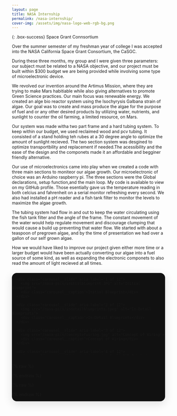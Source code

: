 ```yaml
---
layout: page 
title: NASA Internship 
permalink: /nasa-internship/
cover-img: /assets/img/nasa-logo-web-rgb-bg.png
---
```


{: .box-success}
Space Grant Connsortium 

Over the summer semester of my freshman year of college I was accepted into the NASA California Space Grant Consortium, the CaSGC.  

During these three months, my group and I were given three parameters: our subject must be related to a NASA objective, and our project must be built within $300 budget we are being provided while involving some type of microelectronic device. 

We revolved our invention around the Artimus Mission, where they are trying to make Mars habitiable while also giving alternatives to promote Green Science practices. Our main focus was renewable energy. We created an alge bio reactor system using the Isochyrysis Galbana strain of algae. Our goal was to create and mass produce the algae for the purpose of fuel and or any other desired products by utilizing water, nutrients, and sunlight to counter the oil farming, a limited resource, on Mars. 

Our system was made witha two part frame and a hard tubing system. To keep within our budget, we used reclaimed wood and pcv tubing. It consisted of a stand holding teh rubes at a 30 degree angle to optimize the amount of sunlight recieved. The two section system was desgined to optimize transportbility and replacement if needed.The acessibility and the ease of the design and the componets made it an affordable and begginer friendly alternative. 

Our use of microelectronics came into play when we created a code with three main sections to moniteor our algae growth. Our microelectronic of choice was an Arduino raspberry pi. The three sections were the Global declarations, setup function,and the main loop. My code is available to view on my GitHub profile. Those esentially gave us the temperature reading in both celcius and fahrenheit on a serial monitor refreshing every second. We also had installed a pH reader and a fish tank filter  to monitor the levels to maximize the algae growth.  

The tubing system had flow in and out to keep the water circulating using the fish tank filter and the angle of the frame. The constant movement of the water would help regulate movement and discourage clumping that would cause a build up preventing that water flow. We started with about a teaspoon of pregrown algae, and by the time of presentation we had over a gallon of our self grown algae.

How we would have liked to improve our project given either more time or a larger budget would have been actually converting our algae into a fuel source of some kind, as well as expanding the electronic componets to also read the amount of light recieved at all times.




<!-- ====== NASA INTERNSHIP CAROUSEL ====== -->
<div class="carousel" id="nasa-carousel" aria-roledescription="carousel" aria-label="NASA Gallery">
  <div class="carousel__viewport">
    <div class="carousel__track" role="group" aria-live="polite">

      <div class="carousel__slide" aria-label="1 of 12">
        <img src="/nasa-pics/initialblueprint.JPG" alt="Initial Blueprint">
        <div class="carousel__caption">Initial Blueprint</div>
      </div>

      <div class="carousel__slide" aria-label="2 of 12">
        <img src="/nasa-pics/indetailblueprints.jpeg" alt="In-Detail Blueprints">
        <div class="carousel__caption">In-Detail Blueprints</div>
      </div>

      <div class="carousel__slide" aria-label="3 of 12">
        <img src="/nasa-pics/conceptofwiring.jpg" alt="Concept of Wiring">
        <div class="carousel__caption">Concept of Wiring</div>
      </div>

      <div class="carousel__slide" aria-label="4 of 12">
        <img src="/nasa-pics/3dpirntedpiping.jpeg" alt="3D Printed Piping">
        <div class="carousel__caption">3D Printed Piping</div>
      </div>

      <div class="carousel__slide" aria-label="5 of 12">
        <img src="/nasa-pics/pipeline%20connectors.JPG" alt="Pipeline Connectors">
        <div class="carousel__caption">Pipeline Connectors</div>
      </div>

      <div class="carousel__slide" aria-label="6 of 12">
        <img src="/nasa-pics/piping2.JPG" alt="Piping 2">
        <div class="carousel__caption">Piping 2</div>
      </div>

      <div class="carousel__slide" aria-label="7 of 12">
        <img src="/nasa-pics/frameinposition.JPG" alt="Frame in Position">
        <div class="carousel__caption">Frame in Position</div>
      </div>

      <div class="carousel__slide" aria-label="8 of 12">
        <img src="/nasa-pics/filter.jpeg" alt="Filter">
        <div class="carousel__caption">Filter</div>
      </div>

      <div class="carousel__slide" aria-label="9 of 12">
        <img src="/nasa-pics/raspberrypiearduino.jpeg" alt="Raspberry Pi + Arduino">
        <div class="carousel__caption">Raspberry Pi + Arduino</div>
      </div>

      <div class="carousel__slide" aria-label="10 of 12">
        <img src="/nasa-pics/algaesamples.jpeg" alt="Algae Samples">
        <div class="carousel__caption">Algae Samples</div>
      </div>

      <div class="carousel__slide" aria-label="11 of 12">
        <img src="/nasa-pics/algaeupclose.jpeg" alt="Algae Up Close">
        <div class="carousel__caption">Algae Up Close</div>
      </div>

      <div class="carousel__slide" aria-label="12 of 12">
        <img src="/nasa-pics/inaction.jpeg" alt="In Action">
        <div class="carousel__caption">In Action</div>
      </div>

      <div class="carousel__slide" aria-label="13 of 12">
        <img src="/nasa-pics/presentationpic.jpeg" alt="Presentation">
        <div class="carousel__caption">Presentation</div>
      </div>

    </div>

    <!-- Buttons & Dots -->
    <button class="carousel__btn carousel__btn--prev" aria-label="Previous" data-action="prev">&#10094;</button>
    <button class="carousel__btn carousel__btn--next" aria-label="Next" data-action="next">&#10095;</button>
    <div class="carousel__dots"></div>
  </div>
</div>

<!-- Styles -->
{% raw %}
<style>
  :root { --carousel-width:min(100%,980px); --carousel-aspect:16/9; --dot-size:12px; --dot-active-scale:1.25; }
  .carousel{width:var(--carousel-width);margin:1.5rem auto;position:relative;border-radius:16px;overflow:hidden;box-shadow:0 8px 30px rgba(0,0,0,.12);background:#111}
  .carousel__viewport{aspect-ratio:var(--carousel-aspect);position:relative;overflow:hidden}
  .carousel__track{display:flex;height:100%;transition:transform .4s ease-in-out;will-change:transform}
  .carousel__slide{flex:0 0 100%;position:relative;display:grid;place-items:center;background:#000}
  .carousel__slide img{width:100%;height:100%;object-fit:cover;display:block}
  .carousel__caption{position:absolute;left:0;right:0;bottom:0;padding:.75rem .9rem;background:linear-gradient(180deg,rgba(0,0,0,0) 0%,rgba(0,0,0,.55) 64%,rgba(0,0,0,.8) 100%);color:#fff;font:500 14px/1.4 system-ui,-apple-system,Segoe UI,Roboto,Helvetica,Arial,sans-serif;text-shadow:0 1px 2px rgba(0,0,0,.7)}
  .carousel__btn{position:absolute;top:50%;transform:translateY(-50%);background:rgba(0,0,0,.45);border:none;color:#fff;width:44px;height:44px;border-radius:999px;display:grid;place-items:center;cursor:pointer}
  .carousel__btn--prev{left:10px}.carousel__btn--next{right:10px}
  .carousel__dots{position:absolute;left:0;right:0;bottom:10px;display:flex;gap:8px;justify-content:center}
  .carousel__dot{width:var(--dot-size);height:var(--dot-size);border-radius:50%;background:rgba(255,255,255,.45);border:0;cursor:pointer;transition:transform .15s ease,background .2s ease}
  .carousel__dot[aria-current="true"]{background:#fff;transform:scale(var(--dot-active-scale))}
</style>
{% endraw %}

<!-- Script -->
{% raw %}
<script>
(function(){
  const root = document.getElementById('nasa-carousel');
  if (!root) return;
  const track = root.querySelector('.carousel__track');
  const slides = Array.from(root.querySelectorAll('.carousel__slide'));
  const prev = root.querySelector('[data-action="prev"]');
  const next = root.querySelector('[data-action="next"]');
  const dotsWrap = root.querySelector('.carousel__dots');
  let i = 0;

  // Build dots
  slides.forEach((_, idx) => {
    const b = document.createElement('button');
    b.className='carousel__dot'; b.type='button';
    b.setAttribute('aria-label', `Go to slide ${idx+1}`);
    b.addEventListener('click', ()=>go(idx));
    dotsWrap.appendChild(b);
  });

  function update(){
    track.style.transform = `translateX(-${i*100}%)`;
    dotsWrap.querySelectorAll('.carousel__dot').forEach((d, idx) =>
      d.setAttribute('aria-current', idx===i ? 'true' : 'false'));
    slides.forEach((s, idx) => s.setAttribute('aria-hidden', idx===i ? 'false' : 'true'));
  }
  function go(n){ i = (n + slides.length) % slides.length; update(); }
  const nextF = ()=>go(i+1), prevF = ()=>go(i-1);

  next.addEventListener('click', nextF);
  prev.addEventListener('click', prevF);
  root.addEventListener('keydown', e => { if (e.key==='ArrowRight') nextF(); if (e.key==='ArrowLeft') prevF(); });

  // Swipe
  let down=false, sx=0, dx=0;
  const vp = root.querySelector('.carousel__viewport');
  vp.addEventListener('pointerdown', e => { down=true; sx=e.clientX; dx=0; vp.setPointerCapture(e.pointerId); });
  vp.addEventListener('pointermove', e => { if(!down) return; dx = e.clientX - sx; });
  vp.addEventListener('pointerup', () => { if(!down) return; down=false; if(Math.abs(dx) > vp.clientWidth*0.15) (dx<0?nextF():prevF()); dx=0; });
  vp.addEventListener('pointercancel', () => { down=false; dx=0; });

  update();
})();
</script>
{% endraw %}
<!-- ====== /NASA INTERNSHIP CAROUSEL ====== -->
